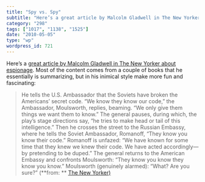 ```yaml
---
title: "Spy vs. Spy"
subtitle: "Here’s a great article by Malcolm Gladwell in The New Yorker about espionage"
category: "298"
tags: ["1017", "1138", "1525"]
date: "2010-05-05"
type: "wp"
wordpress_id: 721
---
```

Here’s a [great article by Malcolm Gladwell in The New Yorker about espionage](http://www.newyorker.com/arts/critics/atlarge/2010/05/10/100510crat_atlarge_gladwell). Most of the content comes from a couple of books that he essentially is summarizing, but in his inimical style make more fun and fascinating:
> He tells the U.S. Ambassador that the Soviets have broken the Americans’ secret code. “We know they know our code,” the Ambassador, Moulsworth, replies, beaming. “We only give them things we want them to know.” The general pauses, during which, the play’s stage directions say, “he tries to make head or tail of this intelligence.” Then he crosses the street to the Russian Embassy, where he tells the Soviet Ambassador, Romanoff, “They know you know their code.” Romanoff is unfazed: “We have known for some time that they knew we knew their code. We have acted accordingly—by pretending to be duped.” The general returns to the American Embassy and confronts Moulsworth: “They know you know they know you know.” Moulsworth (genuinely alarmed): “What? Are you sure?” (**from: ** [The New Yorker)](http://www.newyorker.com/arts/critics/atlarge/2010/05/10/100510crat_atlarge_gladwell?currentPage=all#ixzz0n3eIfwtm)